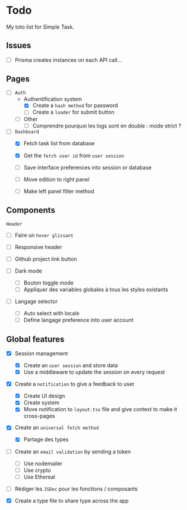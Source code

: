 # Todo

My toto list for Simple Task.

## Issues

- [ ] Prisma creates instances on each API call...

## Pages

- [ ] `Auth`
  - Authentification system
    - [x] Create a `hash method` for password
    - [ ] Create a `loader` for submit button

  - [ ] Other
    - [ ] Comprendre pourquoi les logs sont en double : mode strict ?

- [ ] `Dashboard`
  - [x] Fetch task list from database
  - [x] Get the `fetch user id` from `user session`

  - [ ] Save interface preferences into session or database
  - [ ] Move edition to right panel
  - [ ] Make left panel filter method

## Components

`Header`

- [ ] Faire un `hover glissant`
- [ ] Responsive header
- [ ] Github project link button

- [ ] Dark mode
  - [ ] Bouton toggle mode
  - [ ] Appliquer des variables globales à tous les styles existants

- [ ] Langage selector
  - [ ] Auto select with locale
  - [ ] Define langage preference into user account

## Global features

- [x] Session management
  - [x] Create an `user session` and store data
  - [x] Use a middleware to update the session on every request

- [x] Create a `notification` to give a feedback to user
  - [x] Create UI design
  - [x] Create system
  - [x] Move notification to `layout.tsx` file and give context to make it cross-pages

- [x] Create an `universal fetch method`
  - [x] Partage des types

- [ ] Create an `email validation` by sending a token
  - [ ] Use nodemailer
  - [ ] Use crypto
  - [ ] Use Ethereal

- [ ] Rédiger les `JSDoc` pour les fonctions / composants

- [x] Create a type file to share type across the app
